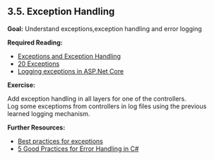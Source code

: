 ## 3.5. Exception Handling

**Goal:** Understand exceptions,exception handling and error logging

**Required Reading:** 

   - [Exceptions and Exception Handling](https://docs.microsoft.com/en-us/dotnet/csharp/fundamentals/exceptions/)
   - [20 Exceptions](https://learn.microsoft.com/en-us/dotnet/csharp/language-reference/language-specification/exceptions)
   - [Logging exceptions in ASP.Net Core](https://stackify.com/csharp-exception-handling-best-practices/)

**Exercise:**

Add exception handling in all layers for one of the controllers.  
Log some exceptioms from controllers in log files using the previous learned logging mechanism.  

**Further Resources:**

  - [Best practices for exceptions](https://learn.microsoft.com/en-us/dotnet/standard/exceptions/best-practices-for-exceptions)
  - [5 Good Practices for Error Handling in C#](https://dev.to/bytehide/5-good-practices-for-error-handling-in-c-4391)
